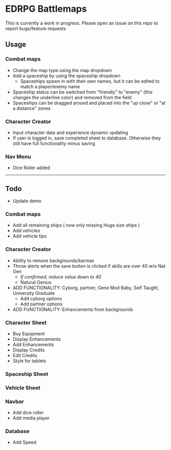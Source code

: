 # EDRPG Battlemaps
This is currently a work in progress. Please open an issue on this repo to report bugs/feature requests

## Usage
### Combat maps
- Change the map type using the map dropdown
- Add a spaceship by using the spaceship dropdown
  - Spaceships spawn in with their own names, but it can be edited to match a player/enemy name
- Spaceship status can be switched from "friendly" to "enemy" (this changes the underline color) and removed from the field
- Spaceships can be dragged around and placed into the "up close" or "at a distance" zones

### Character Creator
- Input character data and experience dynamic updating
- If user is logged in, save completed sheet to database. Otherwise they still have full functionality minus saving

### Nav Menu
- Dice Roller added


______________________________________________________________________
## Todo
- Update demo

### Combat maps
- Add all remaining ships ( now only missing Huge size ships )
- Add vehicles
- Add vehicle tips

### Character Creator
- Ability to remove backgrounds/karmas
- Throw alerts when the save button is clicked if skills are over 40 w/o Nat Gen
  - *If confirmed, reduce value down to 40*
  - Natural Genius
- ADD FUNCTIONALITY: Cyborg, partner, Gene Mod Baby, Self Taught, University Graduate
  - Add cyborg options
  - Add partner options
- ADD FUNCTIONALITY: Enhancements from backgrounds

### Character Sheet
- Buy Equipment
- Display Enhancements
- Add Enhancements
- Display Credits
- Edit Credits
- Style for tablets

### Spaceship Sheet

### Vehicle Sheet

### Navbar
- Add dice roller
- Add media player

### Database
- Add Speed